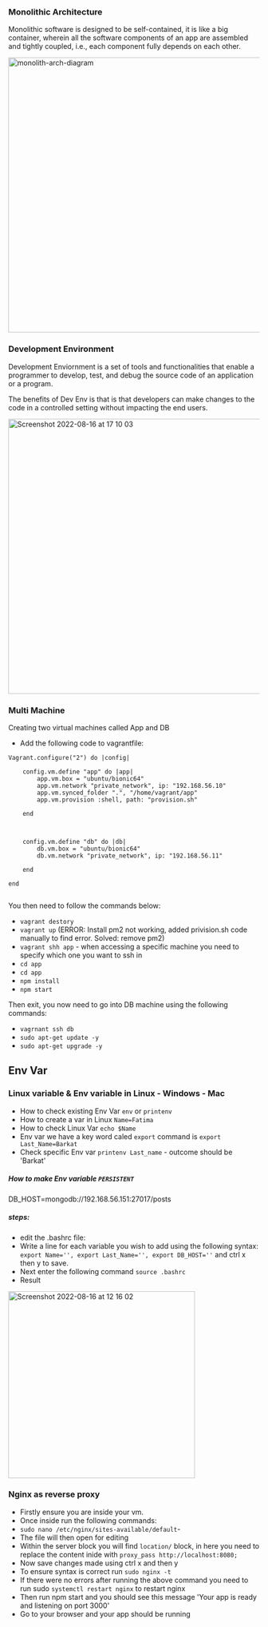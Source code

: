 ### Monolithic Architecture

Monolithic software is designed to be self-contained, it is like a big container, wherein all the software components of an app are assembled and tightly coupled, i.e., each component fully depends on each other.

<img width="550" alt="monolith-arch-diagram" src="https://user-images.githubusercontent.com/69306840/184834153-8c4ab583-a4d0-4095-b1ae-7ceb948258b1.png">

### Development Environment 
Development Enviornment is a set of tools and functionalities that enable a programmer to develop, test, and debug the source code of an application or a program. 

The benefits of Dev Env is that is that developers can make changes to the code in a controlled setting without impacting the end users.

<img width="550" alt="Screenshot 2022-08-16 at 17 10 03" src="https://user-images.githubusercontent.com/69306840/184935989-b8a24748-c9dd-4694-aa46-36bbb65f7b68.png">

### Multi Machine

Creating two virtual machines called App and DB

- Add the following code to vagrantfile:
```
Vagrant.configure("2") do |config|

    config.vm.define "app" do |app|
        app.vm.box = "ubuntu/bionic64"
        app.vm.network "private_network", ip: "192.168.56.10"
        app.vm.synced_folder ".", "/home/vagrant/app"
        app.vm.provision :shell, path: "provision.sh"

    end



    config.vm.define "db" do |db|
        db.vm.box = "ubuntu/bionic64"
        db.vm.network "private_network", ip: "192.168.56.11"

    end

end
    
```

You then need to follow the commands below:

- `vagrant destory`
- `vagrant up`
(ERROR: Install pm2 not working, added privision.sh code manually to find error. Solved: remove pm2)
- `vagrant shh app` - when accessing a specific machine you need to specify which one you want to ssh in
- `cd app`
- `cd app`
- `npm install`
- `npm start`

Then exit, you now need to go into DB machine using the following commands:
- `vagrnant ssh db`
- `sudo apt-get update -y`
- `sudo apt-get upgrade -y`


## Env Var

### Linux variable & Env variable in Linux - Windows - Mac

- How to check existing Env Var `env` or `printenv`
- How to create a var in Linux `Name=Fatima`
- How to check Linux Var `echo $Name`
- Env var we have a key word caled `export` command is `export Last_Name=Barkat`
- Check specific Env var `printenv Last_name` - outcome should be 'Barkat' 

##### How to make Env variable `PERSISTENT`
DB_HOST=mongodb://192.168.56.151:27017/posts

##### steps:
- edit the .bashrc file:
- Write a line for each variable you wish to add using the following syntax: `export Name='', export Last_Name='', export DB_HOST=''` and ctrl x then y to save.
- Next enter the following command `source .bashrc`
- Result

<img width="374" alt="Screenshot 2022-08-16 at 12 16 02" src="https://user-images.githubusercontent.com/69306840/184867757-0e07a5b7-ceff-484a-915f-a36eb77b9e1f.png">

### Nginx as reverse proxy
- Firstly ensure you are inside your vm. 
- Once inside run the following commands:
- `sudo nano /etc/nginx/sites-available/default`- 
- The file will then open for editing
- Within the server block you will find `location/` block, in here you need to replace the content inide with `proxy_pass http://localhost:8080;` 
- Now save changes made using ctrl x and then y
- To ensure syntax is correct run `sudo nginx -t` 
- If there were no errors after running the above command you need to run sudo `systemctl restart nginx` to restart nginx
- Then run npm start and you should see this message 'Your app is ready and listening on port 3000'
- Go to your browser and your app should be running 






